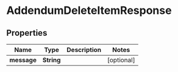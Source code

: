 

# AddendumDeleteItemResponse


## Properties

| Name | Type | Description | Notes |
|------------ | ------------- | ------------- | -------------|
|**message** | **String** |  |  [optional] |



